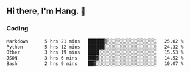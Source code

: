 ## Hi there, I'm Hang. 👋

### Coding

<!--START_SECTION:waka-->

```txt
Markdown      5 hrs 21 mins   ██████▒░░░░░░░░░░░░░░░░░░   25.02 %
Python        5 hrs 12 mins   ██████░░░░░░░░░░░░░░░░░░░   24.32 %
Other         3 hrs 19 mins   ████░░░░░░░░░░░░░░░░░░░░░   15.53 %
JSON          3 hrs 6 mins    ███▓░░░░░░░░░░░░░░░░░░░░░   14.52 %
Bash          2 hrs 9 mins    ██▓░░░░░░░░░░░░░░░░░░░░░░   10.07 %
```

<!--END_SECTION:waka-->
